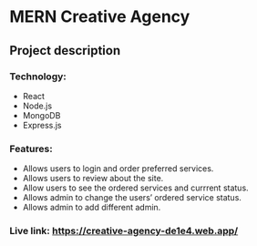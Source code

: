 # MERN Creative Agency

## Project description

### Technology: 
* React
* Node.js
* MongoDB
* Express.js

### Features:
* Allows users to login and order preferred services.
* Allows users to review about the site.
* Allow users to see the ordered services and currrent status.
* Allows admin to change the users’ ordered service status.
* Allows admin to add different admin.

### Live link: https://creative-agency-de1e4.web.app/
